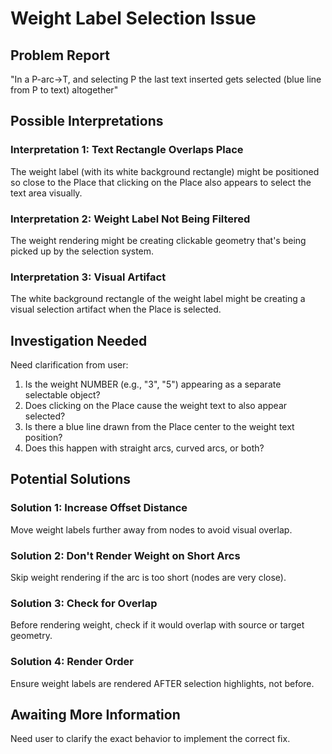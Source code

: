 # Weight Label Selection Issue

## Problem Report

"In a P-arc->T, and selecting P the last text inserted gets selected (blue line from P to text) altogether"

## Possible Interpretations

### Interpretation 1: Text Rectangle Overlaps Place
The weight label (with its white background rectangle) might be positioned so close to the Place that clicking on the Place also appears to select the text area visually.

### Interpretation 2: Weight Label Not Being Filtered
The weight rendering might be creating clickable geometry that's being picked up by the selection system.

### Interpretation 3: Visual Artifact
The white background rectangle of the weight label might be creating a visual selection artifact when the Place is selected.

## Investigation Needed

Need clarification from user:
1. Is the weight NUMBER (e.g., "3", "5") appearing as a separate selectable object?
2. Does clicking on the Place cause the weight text to also appear selected?
3. Is there a blue line drawn from the Place center to the weight text position?
4. Does this happen with straight arcs, curved arcs, or both?

## Potential Solutions

### Solution 1: Increase Offset Distance
Move weight labels further away from nodes to avoid visual overlap.

### Solution 2: Don't Render Weight on Short Arcs
Skip weight rendering if the arc is too short (nodes are very close).

### Solution 3: Check for Overlap
Before rendering weight, check if it would overlap with source or target geometry.

### Solution 4: Render Order
Ensure weight labels are rendered AFTER selection highlights, not before.

## Awaiting More Information

Need user to clarify the exact behavior to implement the correct fix.
